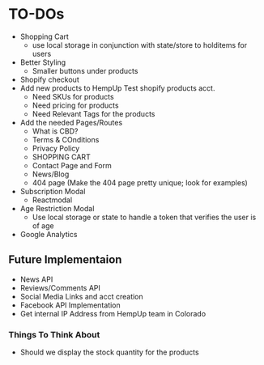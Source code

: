 # TO-DOs

- Shopping Cart
  - use local storage in conjunction with state/store to holditems for users
- Better Styling
  - Smaller buttons under products
- Shopify checkout
- Add new products to HempUp Test shopify products acct.
  - Need SKUs for products
  - Need pricing for products
  - Need Relevant Tags for the products
- Add the needed Pages/Routes
  - What is CBD?
  - Terms & COnditions
  - Privacy Policy
  - SHOPPING CART
  - Contact Page and Form
  - News/Blog
  - 404 page (Make the 404 page pretty unique; look for examples)
- Subscription Modal
  - Reactmodal
- Age Restriction Modal
  - Use local storage or state to handle a token that verifies the user is of age
- Google Analytics

## Future Implementaion

- News API
- Reviews/Comments API
- Social Media Links and acct creation
- Facebook API Implementation
- Get internal IP Address from HempUp team in Colorado

### Things To Think About

- Should we display the stock quantity for the products
